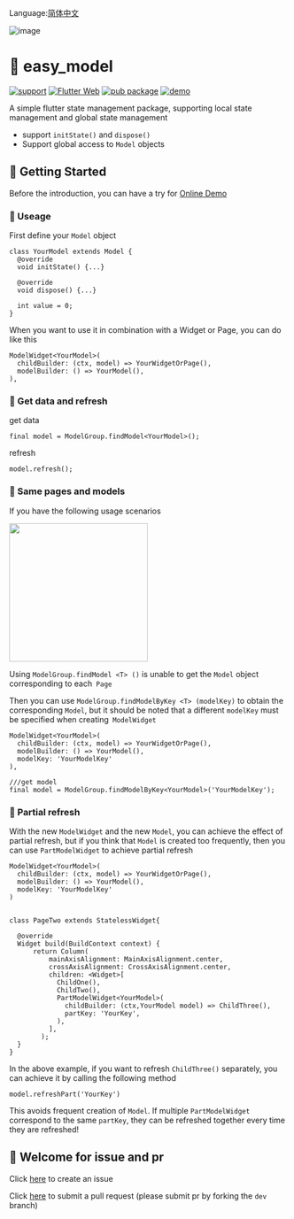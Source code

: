 
Language:[简体中文](https://github.com/asjqkkkk/easy_model/blob/master/README_ZH.md)

![image](https://user-images.githubusercontent.com/30992818/82860003-f7158380-9f4a-11ea-8836-448fb5879c15.png)

# 💼 easy_model

[![support](https://img.shields.io/badge/platform-flutter%7Cdart%20vm-ff69b4.svg?style=flat-square)](https://github.com/asjqkkkk/easy_model)
[![Flutter Web](https://github.com/asjqkkkk/easy_model/workflows/Flutter%20Web/badge.svg)](https://github.com/asjqkkkk/easy_model/actions)
[![pub package](https://img.shields.io/pub/v/easy_model.svg)](https://pub.dartlang.org/packages/easy_model)
[![demo](https://img.shields.io/badge/demo-online-brightgreen)](https://oldchen.top/easy_model/#/)

A simple flutter state management package, supporting local state management and global state management

- support `initState()` and `dispose()`
- Support global access to `Model` objects

## 🚀 Getting Started

Before the introduction, you can have a try for [Online Demo](https://oldchen.top/easy_model/#/)

### 🔑 Useage

First define your `Model` object

```
class YourModel extends Model {
  @override
  void initState() {...}

  @override
  void dispose() {...}

  int value = 0;
}
```

When you want to use it in combination with a Widget or Page, you can do like this

```
ModelWidget<YourModel>(
  childBuilder: (ctx, model) => YourWidgetOrPage(),
  modelBuilder: () => YourModel(),
),
```

### 🔄 Get data and refresh

get data

```
final model = ModelGroup.findModel<YourModel>();
```

refresh

```
model.refresh();
```

### 📃 Same pages and models


If you have the following usage scenarios

<img src="https://user-images.githubusercontent.com/30992818/82787545-35eb0100-9e99-11ea-9c27-913ad2190bd2.png" width=250>

Using `ModelGroup.findModel <T> ()` is unable to get the `Model` object corresponding to each` Page`

Then you can use `ModelGroup.findModelByKey <T> (modelKey)` to obtain the corresponding `Model`, but it should be noted that a different `modelKey` must be specified when creating` ModelWidget`

```
ModelWidget<YourModel>(
  childBuilder: (ctx, model) => YourWidgetOrPage(),
  modelBuilder: () => YourModel(),
  modelKey: 'YourModelKey'
),

///get model
final model = ModelGroup.findModelByKey<YourModel>('YourModelKey');
```

### 🦋 Partial refresh


With the new `ModelWidget` and the new `Model`, you can achieve the effect of partial refresh, but if you think that `Model` is created too frequently, then you can use `PartModelWidget` to achieve partial refresh

```
ModelWidget<YourModel>(
  childBuilder: (ctx, model) => YourWidgetOrPage(),
  modelBuilder: () => YourModel(),
  modelKey: 'YourModelKey'
)


class PageTwo extends StatelessWidget{

  @override
  Widget build(BuildContext context) {
      return Column(
          mainAxisAlignment: MainAxisAlignment.center,
          crossAxisAlignment: CrossAxisAlignment.center,
          children: <Widget>[
            ChildOne(),
            ChildTwo(),
            PartModelWidget<YourModel>(
              childBuilder: (ctx,YourModel model) => ChildThree(),
              partKey: 'YourKey',
            ),
          ],
        );
  }
}
```

In the above example, if you want to refresh `ChildThree()` separately, you can achieve it by calling the following method


```
model.refreshPart('YourKey')
```

This avoids frequent creation of `Model`. If multiple `PartModelWidget` correspond to the same `partKey`, they can be refreshed together every time they are refreshed!

## 🤗 Welcome for issue and pr

Click [here](https://github.com/asjqkkkk/easy_model/issues/new) to create an issue

Click [here](https://github.com/asjqkkkk/easy_model/compare) to submit a pull request (please submit pr by forking the `dev` branch)